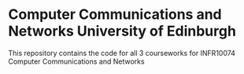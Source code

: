 # Computer Communications and Networks University of Edinburgh

This repository contains the code for all 3 courseworks for INFR10074 Computer Communications and Networks
